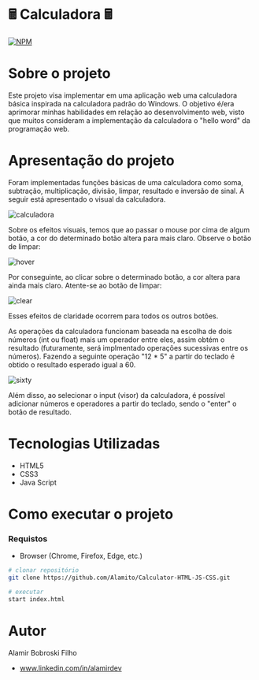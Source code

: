 # 🖩 Calculadora 🖩
[![NPM](https://img.shields.io/github/license/Alamito/Calculator-HTML-JS-CSS)](https://github.com/Alamito/Calculator-HTML-JS-CSS/blob/main/LICENCE)
# Sobre o projeto
Este projeto visa implementar em uma aplicação web uma calculadora básica inspirada na calculadora padrão do Windows. O objetivo é/era aprimorar minhas habilidades em relação ao desenvolvimento web, visto que muitos consideram a implementação da calculadora o "hello word" da programação web.

# Apresentação do projeto
Foram implementadas funções básicas de uma calculadora como soma, subtração, multiplicação, divisão, limpar, resultado e inversão de sinal. A seguir está apresentado o visual da calculadora.

![calculadora](https://user-images.githubusercontent.com/102616676/195967068-958cb94e-29bc-4761-b2b0-fdf88a1b1bf2.png)

Sobre os efeitos visuais, temos que ao passar o mouse por cima de algum botão, a cor do determinado botão altera para mais claro. Observe o botão de limpar:

![hover](https://user-images.githubusercontent.com/102616676/195967115-10ff5663-93bd-4dc1-bb2c-068bb623e37a.png)

Por conseguinte, ao clicar sobre o determinado botão, a cor altera para ainda mais claro. Atente-se ao botão de limpar:

![clear](https://user-images.githubusercontent.com/102616676/195967234-7f8de1e9-096a-4d92-a4e5-92ddb5c2f133.png)

Esses efeitos de claridade ocorrem para todos os outros botões.

As operações da calculadora funcionam baseada na escolha de dois números (int ou float) mais um operador entre eles, assim obtém o resultado (futuramente, será implmentado operações sucessivas entre os números). Fazendo a seguinte operação "12 * 5" a partir do teclado é obtido o resultado esperado igual a 60.

![sixty](https://user-images.githubusercontent.com/102616676/195967455-bc68483d-84e9-4be7-b81d-099e5888b485.png)

Além disso, ao selecionar o input (visor) da calculadora, é possível adicionar números e operadores a partir do teclado, sendo o "enter" o botão de resultado.

# Tecnologias Utilizadas
- HTML5
- CSS3
- Java Script

# Como executar o projeto
### Requistos
- Browser (Chrome, Firefox, Edge, etc.)
```bash
# clonar repositório
git clone https://github.com/Alamito/Calculator-HTML-JS-CSS.git

# executar
start index.html
```
# Autor
Alamir Bobroski Filho 
- www.linkedin.com/in/alamirdev
